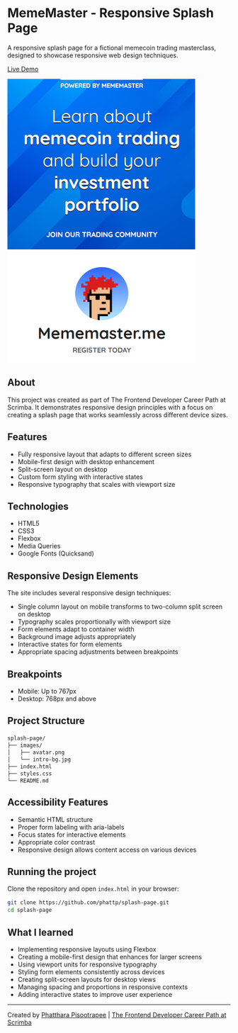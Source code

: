 # MemeMaster - Responsive Splash Page

A responsive splash page for a fictional memecoin trading masterclass, designed to showcase responsive web design techniques.

[Live Demo](https://stellar-rabanadas-1af692.netlify.app/)

![MemeMaster Screenshot](images/screenshot.png)

## About

This project was created as part of The Frontend Developer Career Path at Scrimba. It demonstrates responsive design principles with a focus on creating a splash page that works seamlessly across different device sizes.

## Features

- Fully responsive layout that adapts to different screen sizes
- Mobile-first design with desktop enhancement
- Split-screen layout on desktop
- Custom form styling with interactive states
- Responsive typography that scales with viewport size

## Technologies

- HTML5
- CSS3
- Flexbox
- Media Queries
- Google Fonts (Quicksand)

## Responsive Design Elements

The site includes several responsive design techniques:

- Single column layout on mobile transforms to two-column split screen on desktop
- Typography scales proportionally with viewport size
- Form elements adapt to container width
- Background image adjusts appropriately
- Interactive states for form elements
- Appropriate spacing adjustments between breakpoints

## Breakpoints

- Mobile: Up to 767px
- Desktop: 768px and above

## Project Structure

```
splash-page/
├── images/
│   ├── avatar.png
│   └── intro-bg.jpg
├── index.html
├── styles.css
└── README.md
```

## Accessibility Features

- Semantic HTML structure
- Proper form labeling with aria-labels
- Focus states for interactive elements
- Appropriate color contrast
- Responsive design allows content access on various devices

## Running the project

Clone the repository and open `index.html` in your browser:

```bash
git clone https://github.com/phattp/splash-page.git
cd splash-page
```

## What I learned

- Implementing responsive layouts using Flexbox
- Creating a mobile-first design that enhances for larger screens
- Using viewport units for responsive typography
- Styling form elements consistently across devices
- Creating split-screen layouts for desktop views
- Managing spacing and proportions in responsive contexts
- Adding interactive states to improve user experience

---

Created by [Phatthara Pisootrapee](https://github.com/phattp) | [The Frontend Developer Career Path at Scrimba](https://scrimba.com/learn/frontend)
